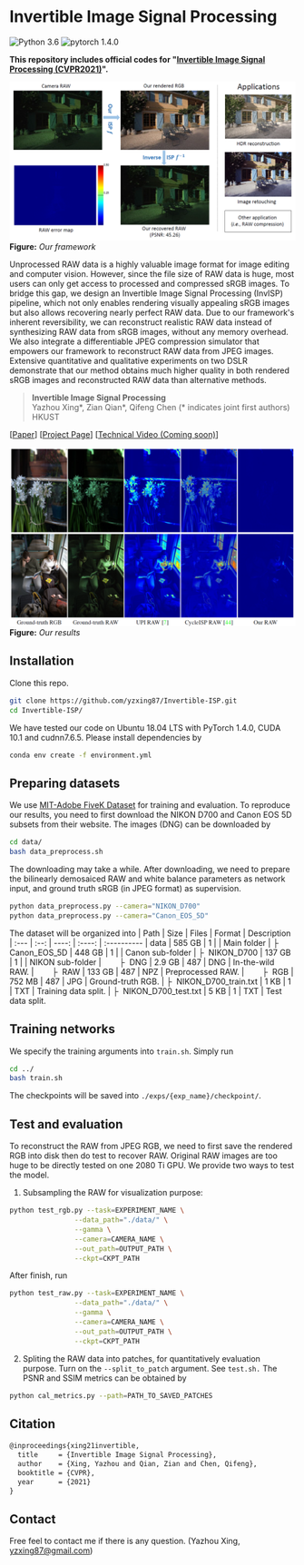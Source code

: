 # Invertible Image Signal Processing


![Python 3.6](https://img.shields.io/badge/Python-3.6-green.svg?style=plastic)
![pytorch 1.4.0](https://img.shields.io/badge/PyTorch-1.4.0-green.svg?style=plastic)

**This repository includes official codes for "[Invertible Image Signal Processing (CVPR2021)](https://arxiv.org/abs/2103.15061)".** 

![](./figures/teaser.png)
**Figure:** *Our framework*

Unprocessed RAW data is a highly valuable image format for image editing and computer vision. However, since the file size of RAW data is huge, most users can only get access to processed and compressed sRGB images. To bridge this gap, we design an Invertible Image Signal Processing (InvISP) pipeline, which not only enables rendering visually appealing sRGB images but also allows recovering nearly perfect RAW data. Due to our framework's inherent reversibility, we can reconstruct realistic RAW data instead of synthesizing RAW data from sRGB images, without any memory overhead. We also integrate a differentiable JPEG compression simulator that empowers our framework to reconstruct RAW data from JPEG images. Extensive quantitative and qualitative experiments on two DSLR demonstrate that our method obtains much higher quality in both rendered sRGB images and reconstructed RAW data than alternative methods. 

> **Invertible Image Signal Processing** <br>
>  Yazhou Xing*, Zian Qian*, Qifeng Chen (* indicates joint first authors)<br>
>  HKUST <br>

[[Paper](https://arxiv.org/abs/2103.15061)] 
[[Project Page](https://yzxing87.github.io/InvISP/index.html)]
[[Technical Video (Coming soon)](https://yzxing87.github.io/TBA)]

![](./figures/result_01.png)
**Figure:** *Our results*


## Installation
Clone this repo.
```bash
git clone https://github.com/yzxing87/Invertible-ISP.git 
cd Invertible-ISP/
```

We have tested our code on Ubuntu 18.04 LTS with PyTorch 1.4.0, CUDA 10.1 and cudnn7.6.5. Please install dependencies by
```bash
conda env create -f environment.yml
```

## Preparing datasets
We use [MIT-Adobe FiveK Dataset](https://data.csail.mit.edu/graphics/fivek/) for training and evaluation. To reproduce our results, you need to first download the NIKON D700 and Canon EOS 5D subsets from their website. The images (DNG) can be downloaded by 
```bash
cd data/
bash data_preprocess.sh
```
The downloading may take a while. After downloading, we need to prepare the bilinearly demosaiced RAW and white balance parameters as network input, and ground truth sRGB (in JPEG format) as supervision. 
```bash
python data_preprocess.py --camera="NIKON_D700"
python data_preprocess.py --camera="Canon_EOS_5D"
```
The dataset will be organized into 
| Path | Size | Files | Format | Description
| :--- | :--: | ----: | :----: | :----------
| data | 585 GB | 1 | | Main folder
| &boxvr;&nbsp; Canon_EOS_5D | 448 GB | 1  | | Canon sub-folder
| &boxvr;&nbsp; NIKON_D700 | 137 GB | 1  | | NIKON sub-folder
| &ensp;&ensp;&ensp;&ensp;&boxvr;&nbsp; DNG | 2.9 GB | 487 | DNG | In-the-wild RAW. 
| &ensp;&ensp;&ensp;&ensp;&boxvr;&nbsp; RAW | 133 GB | 487 | NPZ | Preprocessed RAW. 
| &ensp;&ensp;&ensp;&ensp;&boxvr;&nbsp; RGB | 752 MB | 487 | JPG | Ground-truth RGB. 
| &boxvr;&nbsp; NIKON_D700_train.txt | 1 KB | 1 |  TXT | Training data split. 
| &boxvr;&nbsp; NIKON_D700_test.txt | 5 KB | 1 | TXT  | Test data split. 

## Training networks
We specify the training arguments into `train.sh`. Simply run 
```bash
cd ../
bash train.sh
```
The checkpoints will be saved into `./exps/{exp_name}/checkpoint/`. 

## Test and evaluation 
To reconstruct the RAW from JPEG RGB, we need to first save the rendered RGB into disk then do test to recover RAW. 
Original RAW images are too huge to be directly tested on one 2080 Ti GPU. We provide two ways to test the model. 

1. Subsampling the RAW for visualization purpose: 
  ```bash
  python test_rgb.py --task=EXPERIMENT_NAME \
                  --data_path="./data/" \
                  --gamma \
                  --camera=CAMERA_NAME \
                  --out_path=OUTPUT_PATH \
                  --ckpt=CKPT_PATH
  ```
  After finish, run 
  ```bash
  python test_raw.py --task=EXPERIMENT_NAME \
                  --data_path="./data/" \
                  --gamma \
                  --camera=CAMERA_NAME \
                  --out_path=OUTPUT_PATH \
                  --ckpt=CKPT_PATH
  ```
2. Spliting the RAW data into patches, for quantitatively evaluation purpose. Turn on the `--split_to_patch` argument. See `test.sh.` The PSNR and SSIM metrics can be obtained by 
  ```bash
  python cal_metrics.py --path=PATH_TO_SAVED_PATCHES
  ```



## Citation

```
@inproceedings{xing21invertible,
  title     = {Invertible Image Signal Processing},
  author    = {Xing, Yazhou and Qian, Zian and Chen, Qifeng},
  booktitle = {CVPR},
  year      = {2021}
}
```
## Contact
Free feel to contact me if there is any question. (Yazhou Xing, yzxing87@gmail.com)

